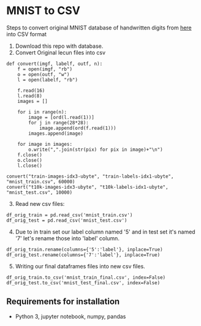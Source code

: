 # MNIST to CSV

Steps to convert original MNIST database of handwritten digits from [here](http://yann.lecun.com/exdb/mnist/) into CSV format

1. Download this repo with database.
2. Convert Original lecun files into csv
```
def convert(imgf, labelf, outf, n):
    f = open(imgf, "rb")
    o = open(outf, "w")
    l = open(labelf, "rb")

    f.read(16)
    l.read(8)
    images = []

    for i in range(n):
        image = [ord(l.read(1))]
        for j in range(28*28):
            image.append(ord(f.read(1)))
        images.append(image)

    for image in images:
        o.write(",".join(str(pix) for pix in image)+"\n")
    f.close()
    o.close()
    l.close()

convert("train-images-idx3-ubyte", "train-labels-idx1-ubyte",
"mnist_train.csv", 60000)
convert("t10k-images-idx3-ubyte", "t10k-labels-idx1-ubyte",
"mnist_test.csv", 10000)
```
3. Read new csv files:

```
df_orig_train = pd.read_csv('mnist_train.csv')
df_orig_test = pd.read_csv('mnist_test.csv')
```
4. Due to in train set our label column named '5' and in test set it's named '7'
let's  rename those into 'label' column.
```
df_orig_train.rename(columns={'5':'label'}, inplace=True)
df_orig_test.rename(columns={'7':'label'}, inplace=True)
```
5. Writing our final dataframes files into new csv files.
```
df_orig_train.to_csv('mnist_train_final.csv', index=False)
df_orig_test.to_csv('mnist_test_final.csv', index=False)
```
## **Requirements for installation**
- Python 3, jupyter notebook, numpy, pandas
<br><br>
